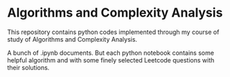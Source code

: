# Algorithms and Complexity Analysis

This repository contains python codes implemented through my course of study of Algorithms and Complexity Analysis.


A bunch of .ipynb documents. But each python notebook contains some helpful algorithm and with some finely selected Leetcode questions with their solutions.
